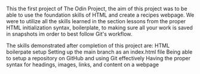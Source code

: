 This the first project of The Odin Project, the aim of this project was to be able to use the foundation skills of HTML and create a recipes webpage.
We were to utilize all the skills learned in the section lessons from the proper HTML initialization syntax, boilerplate, to making sure all your work is saved in snapshots
im order to best follow Git's workflow.

The skills demonstrated after completion of this project are:
  HTML boilerpate setup
  Setting up the main branch as an index.html file
  Being able to setup a repository on GitHub and using Git effectively
  Having the proper syntax for headings, images, links, and content on a webpage
  
